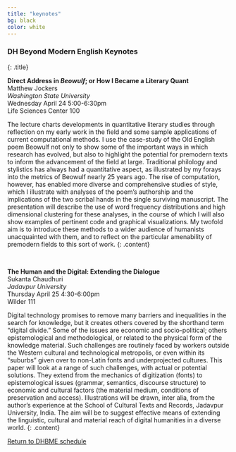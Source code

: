 ```yaml
---
title: "keynotes"
bg: black
color: white
---
```


### DH Beyond Modern English Keynotes
{: .title}

**Direct Address in *Beowulf*; or How I Became a Literary Quant**  
Matthew Jockers  
*Washington State University*  
Wednesday April 24
5:00-6:30pm  
Life Sciences Center 100  

The lecture charts developments in quantitative literary studies through reflection on my early work in the field and some sample applications of current computational methods. I use the case-study of the Old English poem Beowulf not only to show some of the important ways in which research has evolved, but also to highlight the potential for premodern texts to inform the advancement of the field at large. Traditional philology and stylistics has always had a quantitative aspect, as illustrated by my forays into the metrics of Beowulf nearly 25 years ago. The rise of computation, however, has enabled more diverse and comprehensive studies of style, which I illustrate with analyses of the poem’s authorship and the implications of the two scribal hands in the single surviving manuscript. The presentation will describe the use of word frequency distributions and high dimensional clustering for these analyses, in the course of which I will also show examples of pertinent code and graphical visualizations. My twofold aim is to introduce these methods to a wider audience of humanists unacquainted with them, and to reflect on the particular amenability of premodern fields to this sort of work.
{: .content}

<br/>

**The Human and the Digital: Extending the Dialogue**  
Sukanta Chaudhuri   
*Jadavpur University*  
Thursday April 25
4:30-6:00pm  
Wilder 111  

Digital technology promises to remove many barriers and inequalities in the search for knowledge, but it creates others covered by the shorthand term “digital divide.” Some of the issues are economic and socio-political; others epistemological and methodological, or related to the physical form of the knowledge material. Such challenges are routinely faced by workers outside the Western cultural and technological metropolis, or even within its “suburbs” given over to non-Latin fonts and underprojected cultures. This paper will look at a range of such challenges, with actual or potential solutions. They extend from the mechanics of digitization (fonts) to epistemological issues (grammar, semantics, discourse structure) to economic and cultural factors (the material medium, conditions of preservation and access). Illustrations will be drawn, inter alia, from the author’s experience at the School of Cultural Texts and Records, Jadavpur University, India. The aim will be to suggest effective means of extending the linguistic, cultural and material reach of digital humanities in a diverse world.
{: .content}

<a href="#schedule">Return to DHBME schedule</a>
